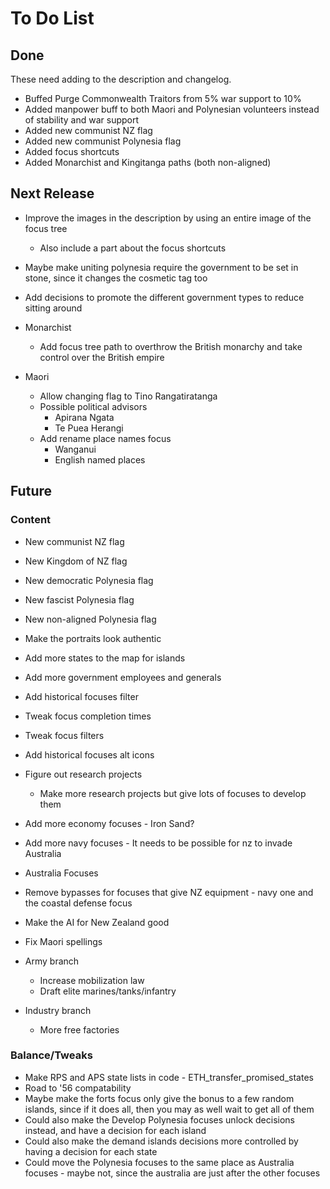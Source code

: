 # To Do List

## Done

These need adding to the description and changelog.
- Buffed Purge Commonwealth Traitors from 5% war support to 10%
- Added manpower buff to both Maori and Polynesian volunteers instead of stability and war support
- Added new communist NZ flag
- Added new communist Polynesia flag
- Added focus shortcuts
- Added Monarchist and Kingitanga paths (both non-aligned)

## Next Release

- Improve the images in the description by using an entire image of the focus tree
  - Also include a part about the focus shortcuts
- Maybe make uniting polynesia require the government to be set in stone, since it changes the cosmetic tag too

- Add decisions to promote the different government types to reduce sitting around
- Monarchist
  - Add focus tree path to overthrow the British monarchy and take control over the British empire
- Maori
  - Allow changing flag to Tino Rangatiratanga
  - Possible political advisors
    - Apirana Ngata
    - Te Puea Herangi
  - Add rename place names focus
    - Wanganui
    - English named places

## Future

### Content

- New communist NZ flag
- New Kingdom of NZ flag
- New democratic Polynesia flag
- New fascist Polynesia flag
- New non-aligned Polynesia flag
- Make the portraits look authentic

- Add more states to the map for islands
- Add more government employees and generals

- Add historical focuses filter
- Tweak focus completion times
- Tweak focus filters
- Add historical focuses alt icons

- Figure out research projects
  - Make more research projects but give lots of focuses to develop them

- Add more economy focuses - Iron Sand?
- Add more navy focuses - It needs to be possible for nz to invade Australia
- Australia Focuses
- Remove bypasses for focuses that give NZ equipment - navy one and the coastal defense focus
- Make the AI for New Zealand good
- Fix Maori spellings

- Army branch
  - Increase mobilization law
  - Draft elite marines/tanks/infantry

- Industry branch
  - More free factories

### Balance/Tweaks

- Make RPS and APS state lists in code - ETH_transfer_promised_states
- Road to '56 compatability
- Maybe make the forts focus only give the bonus to a few random islands, since if it does all, then you may as well wait to get all of them
- Could also make the Develop Polynesia focuses unlock decisions instead, and have a decision for each island
- Could also make the demand islands decisions more controlled by having a decision for each state
- Could move the Polynesia focuses to the same place as Australia focuses - maybe not, since the australia are just after the other focuses
